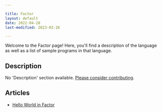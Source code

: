 ```yaml
---

title: Factor
layout: default
date: 2022-04-28
last-modified: 2023-03-26

---
```


Welcome to the Factor page! Here, you'll find a description of the language as well as a list of sample programs in that language.

## Description

No 'Description' section available. [Please consider contributing](https://github.com/TheRenegadeCoder/sample-programs-website).

## Articles

- [Hello World in Factor](https://sampleprograms.io/projects/hello-world/factor)